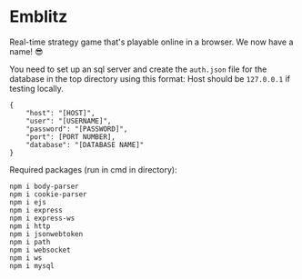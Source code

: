 # Emblitz
Real-time strategy game that's playable online in a browser. We now have a name! 😎

You need to set up an sql server and create the `auth.json` file for the database in the top directory using this format:
Host should be `127.0.0.1` if testing locally.
```
{
    "host": "[HOST]",
    "user": "[USERNAME]",
    "password": "[PASSWORD]",
    "port": [PORT NUMBER],
    "database": "[DATABASE NAME]"
}
```

Required packages (run in cmd in directory):
```
npm i body-parser
npm i cookie-parser
npm i ejs
npm i express
npm i express-ws
npm i http
npm i jsonwebtoken
npm i path
npm i websocket
npm i ws
npm i mysql
```
